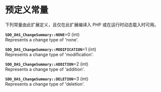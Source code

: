 预定义常量
==========

下列常量由此扩展定义，且仅在此扩展编译入 PHP 或在运行时动态载入时可用。

**`SDO_DAS_ChangeSummary::NONE`**=0 (<span class="type">int</span>)  
<span class="simpara"> Represents a change type of 'none'. </span>

**`SDO_DAS_ChangeSummary::MODIFICATION`**=1 (<span class="type">int</span>)  
<span class="simpara"> Represents a change type of 'modification'.
</span>

**`SDO_DAS_ChangeSummary::ADDITION`**=2 (<span class="type">int</span>)  
<span class="simpara"> Represents a change type of 'addition'. </span>

**`SDO_DAS_ChangeSummary::DELETION`**=3 (<span class="type">int</span>)  
<span class="simpara"> Represents a change type of 'deletion'. </span>
